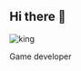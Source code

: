 ## Hi there 👋

![king](https://github.com/user-attachments/assets/d36b989f-96a7-48cd-9e84-5618c6dfd5f2)

Game developer

<!--
**mwbyn/mwbyn** is a ✨ _special_ ✨ repository because its `README.md` (this file) appears on your GitHub profile.

Here are some ideas to get you started:

- 🔭 I’m currently working on ...
- 🌱 I’m currently learning ...
- 👯 I’m looking to collaborate on ...
- 🤔 I’m looking for help with ...
- 💬 Ask me about ...
- 📫 How to reach me: ...
- 😄 Pronouns: ...
- ⚡ Fun fact: ...
-->
